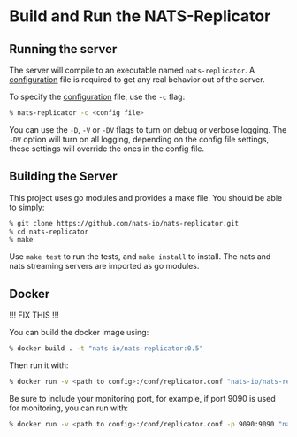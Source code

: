 # Build and Run the NATS-Replicator

## Running the server

The server will compile to an executable named `nats-replicator`. A [configuration](config.md) file is required to get any real behavior out of the server.

To specify the [configuration](config.md) file, use the `-c` flag:

```bash
% nats-replicator -c <config file>
```

You can use the `-D`, `-V` or `-DV` flags to turn on debug or verbose logging. The `-DV` option will turn on all logging, depending on the config file settings, these settings will override the ones in the config file.

<a name="build"></a>

## Building the Server

This project uses go modules and provides a make file. You should be able to simply:

```bash
% git clone https://github.com/nats-io/nats-replicator.git
% cd nats-replicator
% make
```

Use `make test` to run the tests, and `make install` to install. The nats and nats streaming servers are imported as go modules.

## Docker

!!! FIX THIS !!!

You can build the docker image using:

```bash
% docker build . -t "nats-io/nats-replicator:0.5"
```

Then run it with:

```bash
% docker run -v <path to config>:/conf/replicator.conf "nats-io/nats-replicator:0.5" -c /conf/replicator.conf
```

Be sure to include your monitoring port, for example, if port 9090 is used for monitoring, you can run with:

```bash
% docker run -v <path to config>:/conf/replicator.conf -p 9090:9090 "nats-io/nats-replicator:0.5" -c /conf/replicator.conf
```
